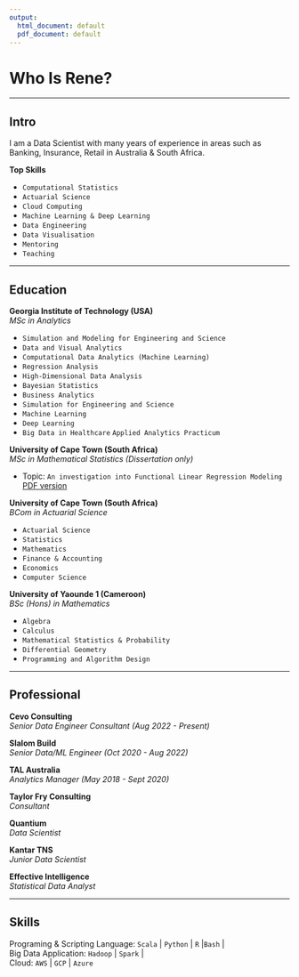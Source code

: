 ```yaml
---
output:
  html_document: default
  pdf_document: default
---
```


# Who Is Rene?

------------------------------------------------------------------------

## Intro

I am a Data Scientist with many years of experience in areas such as Banking, Insurance, Retail in Australia & South Africa.

**Top Skills**

-   `Computational Statistics`
-   `Actuarial Science`
-   `Cloud Computing`
-   `Machine Learning & Deep Learning`
-   `Data Engineering`
-   `Data Visualisation`
-   `Mentoring`
-   `Teaching`

------------------------------------------------------------------------

## Education

**Georgia Institute of Technology (USA)**  
*MSc in Analytics*

-   `Simulation and Modeling for Engineering and Science`
-   `Data and Visual Analytics`
-   `Computational Data Analytics (Machine Learning)`
-   `Regression Analysis`
-   `High-Dimensional Data Analysis`
-   `Bayesian Statistics`
-   `Business Analytics`
-   `Simulation for Engineering and Science`
-   `Machine Learning`
-   `Deep Learning` 
-   `Big Data in Healthcare`
    `Applied Analytics Practicum`

**University of Cape Town (South Africa)**  
*MSc in Mathematical Statistics (Dissertation only)*

-   Topic: `An investigation into Functional Linear Regression Modeling` [PDF version](https://open.uct.ac.za/bitstream/item/16664/thesis_sci_2015_essomba_rene_franck.pdf?sequence=1)

**University of Cape Town (South Africa)**  
*BCom in Actuarial Science*

-   `Actuarial Science`
-   `Statistics`
-   `Mathematics`
-   `Finance & Accounting`
-   `Economics`
-   `Computer Science`

**University of Yaounde 1 (Cameroon)**  
*BSc (Hons) in Mathematics*

-   `Algebra`
-   `Calculus`
-   `Mathematical Statistics & Probability`
-   `Differential Geometry`
-   `Programming and Algorithm Design`

------------------------------------------------------------------------

## Professional

**Cevo Consulting**  
*Senior Data Engineer Consultant (Aug 2022 - Present)*

**Slalom Build**  
*Senior Data/ML Engineer (Oct 2020 - Aug 2022)*

**TAL Australia**  
*Analytics Manager (May 2018 - Sept 2020)*

**Taylor Fry Consulting**  
*Consultant*

**Quantium**  
*Data Scientist*

**Kantar TNS**  
*Junior Data Scientist*

**Effective Intelligence**  
*Statistical Data Analyst*

------------------------------------------------------------------------

## Skills

Programing & Scripting Language: `Scala` \| `Python` \| `R` \|`Bash` \|  
Big Data Application: `Hadoop` \| `Spark` \|  
Cloud: `AWS` \| `GCP` \| `Azure`
